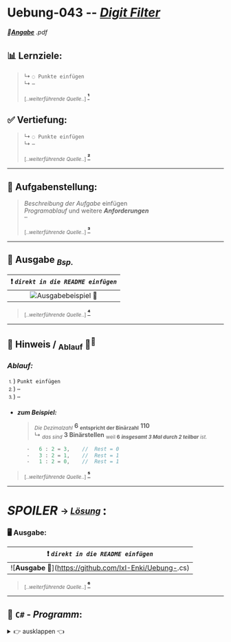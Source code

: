 <!--              READE -> VORLAGE Uebungen: Programmieren & Software Engineering              -->

# Uebung-043  --  [***Digit Filter***](https://github.com/IxI-Enki/Uebung-043/blob/main)  

<!-- ---------------------------------------------|-------------------------------------------- -->
###### 📎[**Angabe**](https://github.com/IxI-Enki/Uebung-<<<Verzeichniss>>>.pdf) *.pdf*
<sup><sub> 
---
</sub></sup>

<!-- ---------------------------------------------|-------------------------------------------- -->
## 📊 Lernziele:  
  > ↳ `◌ Punkte einfügen`  
  > ↳ ` ⋯ `  
  >  
  >  <sub> [..*weiterführende Quelle*..] </sub> [ **¹** ]()

<sup><sub> </sub></sup>
---

## ✅ Vertiefung:  
  > ↳ `◌ Punkte einfügen`  
  > ↳ ` ⋯ `  
  >  
  >  <sub> [..*weiterführende Quelle*..] </sub> [ **²** ]()

---

<!-- ---------------------------------------------|-------------------------------------------- -->
## 🧮 **Aufgabenstellung:**  
  >  *Beschreibung der Aufgabe* einfügen  
  >  *Programablauf* und weitere ***Anforderungen***  
  >  ` ⋯ `  
  >  
  >  <sub> [..*weiterführende Quelle*..] </sub> [ **³** ]()

---
 
<!-- ---------------------------------------------|-------------------------------------------- -->
## 🔎 **Ausgabe** <sub>*Bsp.*</sub> 


   |            ❗ *`direkt in die README einfügen`*   |  
   | :-----------------------------------------------------------------------------------------------------------------: |
   |  ![**Ausgabebeispiel 📎**](https://github.com/IxI-Enki/Uebung-037/assets/138018029/0e779913-4daa-4784-9edb-46df66a91bad)  |
> <sub> [..*weiterführende Quelle*..] </sub> [ **⁴** ]()

---
<!-- ---------------------------------------------|-------------------------------------------- -->
## 🧩 **Hinweis** / <sub>Ablauf</sub> 🧠<sup>💭</sup>  


 
 ### *Ablauf:*               
            
 ⒈)  `Punkt einfügen`   
 ⒉) ` ⋯ `               
 ⒊) ` ⋯ `               
  
 #### 
   - ***zum Beispiel:***
     >  <sub>*Die Dezimalzahl*</sub> **6**  <sub>**entspricht der Binärzahl**</sub> **110**  
     > ↳ <sub>*das sind*</sub> **3 Binärstellen**  <sub>weil  **6** ***insgesamt 3 Mal durch 2 teilbar*** *ist.*  

                                               
      ```c#                                
         -   6 : 2 = 3,    //  Rest = 0   
         -   3 : 2 = 1,    //  Rest = 1    
         -   1 : 2 = 0,    //  Rest = 1     
      ```                                 
 
 > <sub> [..*weiterführende Quelle*..] </sub> [ **⁵** ]()
 ---


<!-- ---------------------------------------------|-------------------------------------------- -->


# *SPOILER* <sub><sup> → [*Lösung*](https://github.com/IxI-Enki/Uebung-<<AUSFÜHRBAREDAT>>.cs) <sup></sub>:




### 🖥 **Ausgabe**: 
   |            ❗ *`direkt in die README einfügen`*   
   |--------------------------------|
   |  ![**Ausgabe 📎**](https://github.com/IxI-Enki/Uebung-<direkt ins Markdownfile>.cs) |

> <sub> [..*weiterführende Quelle*..] </sub> [ **⁶** ]()

---

## 💾 `C#` - *Programm*:
 <details><summary>👉 ausklappen 👈 </summary>


 ```c#
namespace <<Bezeichnung>>   //  
{                           //  
  public class Program      //  
  {                         //  
    static void Main()      //  
    {

    `CODE`

    }
  }
}

```
> <sub> [..*weiterführende Quelle*..] </sub> [ **⁷** ]()

</dertails>
